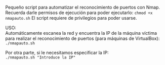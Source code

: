 Pequeño script para automatizar el reconocimiento de puertos con Nmap.
Recuerda darle permisos de ejecución para poder ejecutarlo: ``chmod +x nmapauto.sh``
El script requiere de privilegios para poder usarse.

USO:  
Automáticamente escanea la red y encuentra la IP de la máquina víctima para realizar el reconocimiento de puertos (para máquinas de VirtualBox):  
``./nmapauto.sh``

Por otra parte, si le necesitamos especificar la IP:  
``./nmapauto.sh "Introduce la IP"``

